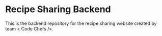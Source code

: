 # Recipe Sharing Backend
This is the backend repository for the recipe sharing website created by team < Code Chefs />.